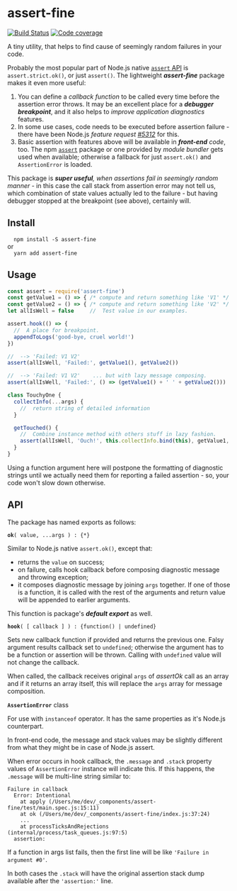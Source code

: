# assert-fine
[![Build Status](https://travis-ci.org/valango/assert-fine.svg?branch=master)](https://travis-ci.org/valango/assert-fine)  [![Code coverage](https://codecov.io/gh/valango/assert-fine/branch/master/graph/badge.svg)](https://codecov.io/gh/valango/assert-fine)

A tiny utility, that helps to find cause of seemingly random failures in your code.

Probably the most popular part of Node.js native
[`assert` API](https://nodejs.org/api/assert.html)
is `assert.strict.ok()`, or just `assert()`.
The lightweight **_assert-fine_** package makes it even more useful:

   1. You can define a _callback function_ to be called every time before the assertion error throws.
   It may be an excellent place for a _**debugger breakpoint**_, and it also helps
   to _improve application diagnostics_ features.
   1. In some use cases, code needs to be executed before assertion failure - there
   have been Node.js _feature request [#5312](https://github.com/nodejs/node/issues/5312)_ for this.
   1. Basic assertion with features above will be available in _**front-end** code_, too.
   The npm [`assert`](https://github.com/browserify/commonjs-assert) package
   or one provided by _module bundler_ gets used when available;
   otherwise a fallback for just `assert.ok()` and `AssertionError` is loaded.
   
This package is _**super useful**, when assertions fail in seemingly random manner_ -
in this case the call stack from assertion error may not tell us, which combination of state
values actually led to the failure -
but having debugger stopped at the breakpoint (see above), certainly will. 

## Install
`  npm install -S assert-fine`<br />or<br />`  yarn add assert-fine`
  
## Usage
```javascript
const assert = require('assert-fine')
const getValue1 = () => { /* compute and return something like 'V1' */ }
const getValue2 = () => { /* compute and return something like 'V2' */ }
let allIsWell = false     //  Test value in our examples.

assert.hook(() => {
  //  A place for breakpoint.
  appendToLogs('good-bye, cruel world!')
})

//  --> 'Failed: V1 V2'
assert(allIsWell, 'Failed:', getValue1(), getValue2())

//  --> 'Failed: V1 V2'    ... but with lazy message composing.
assert(allIsWell, 'Failed:', () => (getValue1() + ' ' + getValue2()))

class TouchyOne {
  collectInfo(...args) {
    //  return string of detailed information
  }

  getTouched() {  
    //  Combine instance method with others stuff in lazy fashion.
    assert(allIsWell, 'Ouch!', this.collectInfo.bind(this), getValue1, getValue2)
  }
}
```

Using a function argument here will postpone the formatting of diagnostic strings
until we actually need them for reporting a failed assertion - so,
your code won't slow down otherwise.

## API
The package has named exports as follows:
 
**`ok`**`( value, ...args ) : {*}`

Similar to Node.js native `assert.ok()`, except that:
   * returns the `value` on success;
   * on failure, calls hook callback before composing diagnostic message and throwing exception;
   * it composes diagnostic message by joining `args` together. If one of those is a function,
   it is called with the rest of the arguments and return value will be appended to earlier arguments.
   
This function is package's **_default export_** as well.
   
**`hook`**`( [ callback ] ) : {function() | undefined}`

Sets new callback function if provided and returns the previous one. Falsy argument results
callback set to `undefined`; otherwise the argument has to be a function or assertion will be thrown.
Calling with `undefined` value will not change the callback.

When called, the callback receives original `args` of _assertOk_ call as an array and
if it returns an array itself, this will replace the `args` array for message composition.

**`AssertionError`** class

For use with `instanceof` operator. It has the same properties as it's Node.js counterpart.

In front-end code, the message and stack values may be slightly different from what they
might be in case of Node.js assert.

When error occurs in hook callback, the `.message` and `.stack` property values
of `AssertionError` instance will indicate this. If this happens, the `.message` will be multi-line
string similar to:

```
Failure in callback
  Error: Intentional
    at apply (/Users/me/dev/_components/assert-fine/test/main.spec.js:15:11)
    at ok (/Users/me/dev/_components/assert-fine/index.js:37:24)
    ...
    at processTicksAndRejections (internal/process/task_queues.js:97:5)
  assertion:
```

If a function in args list fails, then the first line will be like `'Failure in argument #0'`.

In both cases the `.stack` will have the original assertion stack dump available after
the `'assertion:'` line.
